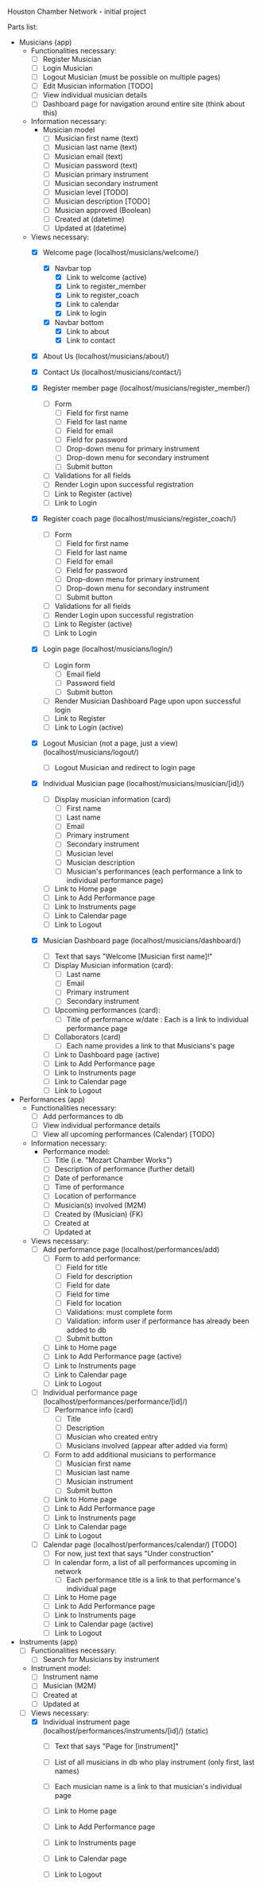 Houston Chamber Network - initial project

Parts list:

- Musicians (app)
	- Functionalities necessary:
		- [ ] Register Musician
		- [ ] Login Musician
		- [ ] Logout Musician (must be possible on multiple pages)
		- [ ] Edit Musician information [TODO]
		- [ ] View individual musician details
		- [ ] Dashboard page for navigation around entire site (think about this)

	- Information necessary:
		- Musician model
			- [ ] Musician first name (text)
			- [ ] Musician last name (text)
			- [ ] Musician email (text)
			- [ ] Musician password (text)
			- [ ] Musician primary instrument
			- [ ] Musician secondary instrument
			- [ ] Musician level [TODO]
			- [ ] Musician description [TODO]
			- [ ] Musician approved (Boolean)
			- [ ] Created at (datetime)
			- [ ] Updated at (datetime)

	- Views necessary:
		- [x] Welcome page (localhost/musicians/welcome/)
			- [x] Navbar top
				- [x] Link to welcome (active)
				- [x] Link to register_member 
				- [x] Link to register_coach
				- [x] Link to calendar
				- [x] Link to login
			- [x] Navbar bottom
				- [x] Link to about
				- [x] Link to contact

		- [x] About Us (localhost/musicians/about/)

		- [x] Contact Us (localhost/musicians/contact/)

		- [x] Register member page (localhost/musicians/register_member/)
			- [ ] Form
				- [ ] Field for first name
				- [ ] Field for last name
				- [ ] Field for email
				- [ ] Field for password
				- [ ] Drop-down menu for primary instrument
				- [ ] Drop-down menu for secondary instrument
				- [ ] Submit button
			- [ ] Validations for all fields
			- [ ] Render Login upon successful registration
			- [ ] Link to Register (active)
			- [ ] Link to Login 

		- [x] Register coach page (localhost/musicians/register_coach/)
			- [ ] Form
				- [ ] Field for first name
				- [ ] Field for last name
				- [ ] Field for email
				- [ ] Field for password
				- [ ] Drop-down menu for primary instrument
				- [ ] Drop-down menu for secondary instrument
				- [ ] Submit button
			- [ ] Validations for all fields
			- [ ] Render Login upon successful registration
			- [ ] Link to Register (active)
			- [ ] Link to Login

		- [x] Login page (localhost/musicians/login/)
			- [ ] Login form 
				- [ ] Email field
				- [ ] Password field
				- [ ] Submit button
			- [ ] Render Musician Dashboard Page upon upon successful login
			- [ ] Link to Register
			- [ ] Link to Login (active)

		- [x] Logout Musician (not a page, just a view) (localhost/musicians/logout/)
			- [ ] Logout Musician and redirect to login page

		- [x] Individual Musician page (localhost/musicians/musician/[id]/)
			- [ ] Display musician information (card)
				- [ ] First name
				- [ ] Last name
				- [ ] Email
				- [ ] Primary instrument
				- [ ] Secondary instrument
				- [ ] Musician level
				- [ ] Musician description
				- [ ] Musician's performances (each performance a link to individual performance page)
			- [ ] Link to Home page 
			- [ ] Link to Add Performance page
			- [ ] Link to Instruments page
			- [ ] Link to Calendar page
			- [ ] Link to Logout 

		- [x] Musician Dashboard page (localhost/musicians/dashboard/)
			- [ ] Text that says "Welcome [Musician first name]!"
			- [ ] Display Musician information (card):
				- [ ] Last name
				- [ ] Email
				- [ ] Primary instrument
				- [ ] Secondary instrument
			- [ ] Upcoming performances (card):
				- [ ] Title of performance w/date : Each is a link to individual performance page
			- [ ] Collaborators (card) 
				- [ ] Each name provides a link to that Musicians's page
			- [ ] Link to Dashboard page (active)
			- [ ] Link to Add Performance page
			- [ ] Link to Instruments page
			- [ ] Link to Calendar page
			- [ ] Link to Logout

- Performances (app)
	- Functionalities necessary:
		- [ ] Add performances to db
		- [ ] View individual performance details
		- [ ] View all upcoming performances (Calendar) [TODO]

	- Information necessary:
		- Performance model:
			- [ ] Title (i.e. "Mozart Chamber Works")
			- [ ] Description of performance (further detail)
			- [ ] Date of performance
			- [ ] Time of performance
			- [ ] Location of performance
			- [ ] Musician(s) involved (M2M)
			- [ ] Created by (Musician) (FK)
			- [ ] Created at
			- [ ] Updated at

	- Views necessary:
		- [ ] Add performance page (localhost/performances/add)
			- [ ] Form to add performance:
				- [ ] Field for title
				- [ ] Field for description
				- [ ] Field for date
				- [ ] Field for time
				- [ ] Field for location
				- [ ] Validations: must complete form
				- [ ] Validation: inform user if performance has already been added to db
				- [ ] Submit button
			- [ ] Link to Home page
			- [ ] Link to Add Performance page (active)
			- [ ] Link to Instruments page
			- [ ] Link to Calendar page
			- [ ] Link to Logout

		- [ ] Individual performance page (localhost/performances/performance/[id]/)
			- [ ] Performance info (card)
				- [ ] Title 
				- [ ] Description
				- [ ] Musician who created entry
				- [ ] Musicians involved (appear after added via form)
			- [ ] Form to add additional musicians to performance
				- [ ] Musician first name
				- [ ] Musician last name
				- [ ] Musician instrument
				- [ ] Submit button
			- [ ] Link to Home page
			- [ ] Link to Add Performance page
			- [ ] Link to Instruments page
			- [ ] Link to Calendar page
			- [ ] Link to Logout

		- [ ] Calendar page (localhost/performances/calendar/) [TODO]
			- [ ] For now, just text that says "Under construction"
			- [ ] In calendar form, a list of all performances upcoming in network
				- [ ] Each performance title is a link to that performance's individual page
			- [ ] Link to Home page
			- [ ] Link to Add Performance page
			- [ ] Link to Instruments page
			- [ ] Link to Calendar page (active)
			- [ ] Link to Logout

- Instruments (app) 
	- [ ] Functionalities necessary:
		- [ ] Search for Musicians by instrument

	- Instrument model:
		- [ ] Instrument name
		- [ ] Musician (M2M)
		- [ ] Created at
		- [ ] Updated at

	- [ ] Views necessary:
		- [x] Individual instrument page (localhost/performances/instruments/[id]/) (static)
			- [ ] Text that says "Page for [instrument]"
			- [ ] List of all musicians in db who play instrument (only first, last names)
			- [ ] Each musician name is a link to that musician's individual page
			- [ ] Link to Home page
			- [ ] Link to Add Performance page
			- [ ] Link to Instruments page
			- [ ] Link to Calendar page
			- [ ] Link to Logout
		




